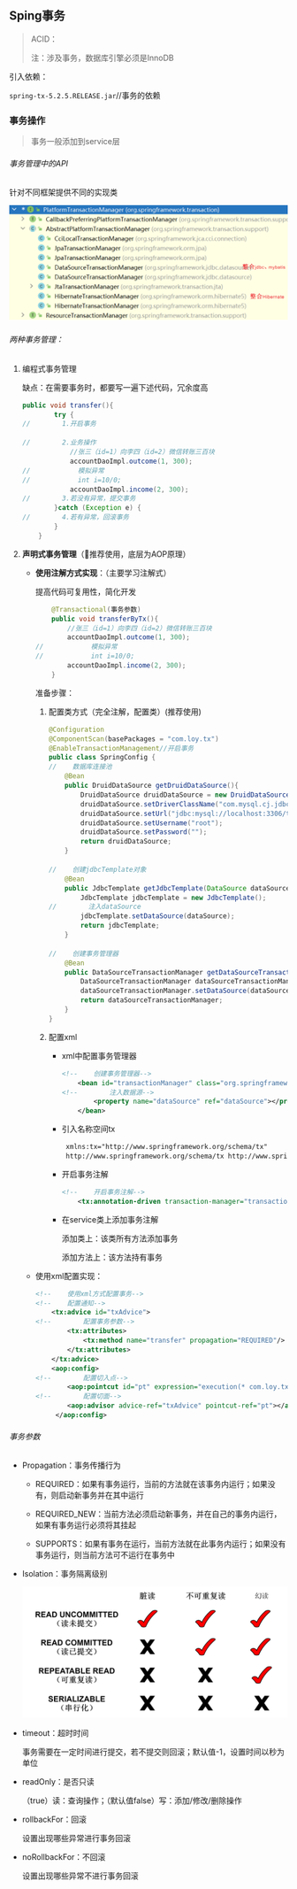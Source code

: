 ##  Sping事务

> ACID：
>
> 注：涉及事务，数据库引擎必须是InnoDB

引入依赖：

`spring-tx-5.2.5.RELEASE.jar`//事务的依赖



###  事务操作

> 事务一般添加到service层
>

######  事务管理中的API

针对不同框架提供不同的实现类

![image-20230719105348182](./Typora_img/5.spring中的事务.assets/image-20230719105348182.png)

###### 两种事务管理：

1. 编程式事务管理

   缺点：在需要事务时，都要写一遍下述代码，冗余度高

   ```java
   public void transfer(){
           try {
   //        1.开启事务
   
   //        2.业务操作
               //张三（id=1）向李四（id=2）微信转账三百块
               accountDaoImpl.outcome(1, 300);
   //            模拟异常
   //            int i=10/0;
               accountDaoImpl.income(2, 300);
   //        3.若没有异常，提交事务
           }catch (Exception e) {
   //        4.若有异常，回滚事务
           }
       }
   ```

2. **声明式事务管理**（📌推荐使用，底层为AOP原理）

   - **使用注解方式实现**：（主要学习注解式）

     提高代码可复用性，简化开发

     ```java
         @Transactional(事务参数)
         public void transferByTx(){
             //张三（id=1）向李四（id=2）微信转账三百块
             accountDaoImpl.outcome(1, 300);
     //            模拟异常
     //            int i=10/0;
             accountDaoImpl.income(2, 300);
         }
     ```

     准备步骤：

     1. 配置类方式（完全注解，配置类）(推荐使用)

        ```java
        @Configuration
        @ComponentScan(basePackages = "com.loy.tx")
        @EnableTransactionManagement//开启事务
        public class SpringConfig {
        //    数据库连接池
            @Bean
            public DruidDataSource getDruidDataSource(){
                DruidDataSource druidDataSource = new DruidDataSource();
                druidDataSource.setDriverClassName("com.mysql.cj.jdbc.Driver");
                druidDataSource.setUrl("jdbc:mysql://localhost:3306/tr_account?&rewriteBatchedStatements=true&serverTimezone=GMT%2B8&useSSL=false");
                druidDataSource.setUsername("root");
                druidDataSource.setPassword("");
                return druidDataSource;
            }
        
        //    创建jdbcTemplate对象
            @Bean
            public JdbcTemplate getJdbcTemplate(DataSource dataSource){
                JdbcTemplate jdbcTemplate = new JdbcTemplate();
        //        注入dataSource
                jdbcTemplate.setDataSource(dataSource);
                return jdbcTemplate;
            }
        
        //    创建事务管理器
            @Bean
            public DataSourceTransactionManager getDataSourceTransactionManager(DataSource dataSource){
                DataSourceTransactionManager dataSourceTransactionManager = new DataSourceTransactionManager();
                dataSourceTransactionManager.setDataSource(dataSource);
                return dataSourceTransactionManager;
            }
        }
        
        ```

        

     2. 配置xml

        - xml中配置事务管理器

          ```xml
          <!--    创建事务管理器-->
              <bean id="transactionManager" class="org.springframework.jdbc.datasource.DataSourceTransactionManager">
          <!--        注入数据源-->
                  <property name="dataSource" ref="dataSource"></property>
              </bean>
          ```

        - 引入名称空间tx

          ```xml
           xmlns:tx="http://www.springframework.org/schema/tx"
           http://www.springframework.org/schema/tx http://www.springframework.org/schema/tx/spring-tx.xsd
          ```

        - 开启事务注解

          ```xml
          <!--    开启事务注解-->
              <tx:annotation-driven transaction-manager="transactionManager"></tx:annotation-driven>
          ```

        - 在service类上添加事务注解

          添加类上：该类所有方法添加事务

          添加方法上：该方法持有事务

     

   - 使用xml配置实现：

     ```xml
     <!--    使用xml方式配置事务-->
     <!--    配置通知-->
         <tx:advice id="txAdvice">
     <!--        配置事务参数-->
             <tx:attributes>
                 <tx:method name="transfer" propagation="REQUIRED"/>
             </tx:attributes>
         </tx:advice>
         <aop:config>
     <!--        配置切入点-->
             <aop:pointcut id="pt" expression="execution(* com.loy.tx.service.AccountService.transfer(..))"/>
     <!--        配置切面-->
             <aop:advisor advice-ref="txAdvice" pointcut-ref="pt"></aop:advisor>
          </aop:config>
     ```

######  事务参数

- Propagation：事务传播行为

  - REQUIRED：如果有事务运行，当前的方法就在该事务内运行；如果没有，则启动新事务并在其中运行

  - REQUIRED_NEW：当前方法必须启动新事务，并在自己的事务内运行，如果有事务运行必须将其挂起

  - SUPPORTS：如果有事务在运行，当前方法就在此事务内运行；如果没有事务运行，则当前方法可不运行在事务中

- Isolation：事务隔离级别

  ![image-20230719151354762](./Typora_img/5.spring中的事务.assets/image-20230719151354762.png)

- timeout：超时时间

  事务需要在一定时间进行提交，若不提交则回滚；默认值-1，设置时间以秒为单位

- readOnly：是否只读

  （true）读：查询操作；（默认值false）写：添加/修改/删除操作

- rollbackFor：回滚

  设置出现哪些异常进行事务回滚

- noRollbackFor：不回滚

  设置出现哪些异常不进行事务回滚